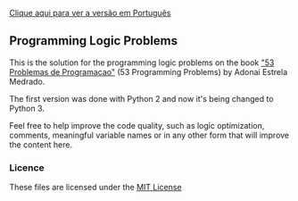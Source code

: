 [Clique aqui para ver a versão em Português](README_PT.md)

## Programming Logic Problems

This is the solution for the programming logic problems on the book ["53 Problemas de Programacao"](http://www.adonaimedrado.pro.br/documentos/53_Problemas_de_Programacao.pdf) (53 Programming Problems) by Adonai Estrela Medrado.

The first version was done with Python 2 and now it's being changed to Python 3.

Feel free to help improve the code quality, such as logic optimization, comments, meaningful variable names or in any other form that will improve the content here.

### Licence

These files are licensed under the [MIT License](http://choosealicense.com/licenses/mit/)